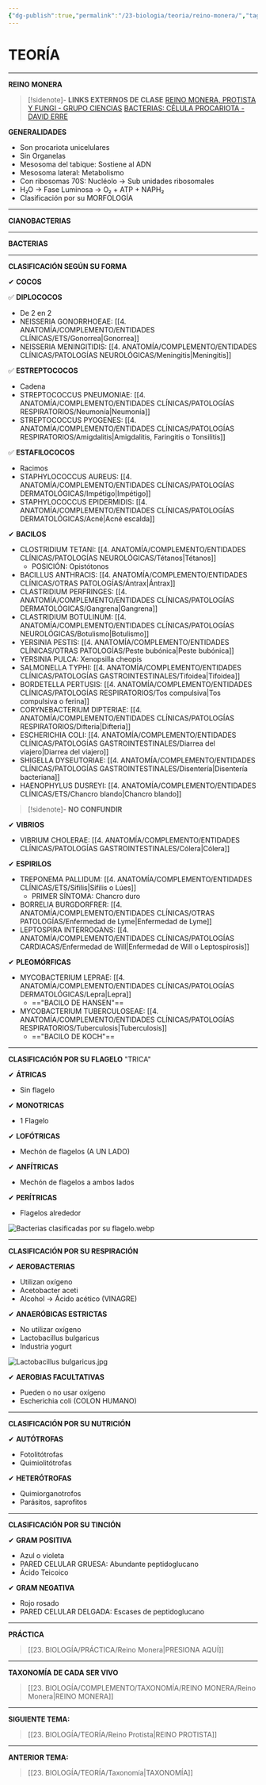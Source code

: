 ```yaml
---
{"dg-publish":true,"permalink":"/23-biologia/teoria/reino-monera/","tags":["Biología","Teoría"]}
---
```


# TEORÍA
---
**REINO MONERA**

>[!sidenote]- **LINKS EXTERNOS DE CLASE** 
>[REINO MONERA, PROTISTA Y FUNGI - GRUPO CIENCIAS](https://www.youtube.com/watch?v=MvZ3N3l7I5g) 
>[BACTERIAS: CÉLULA PROCARIOTA - DAVID ERRE](https://www.youtube.com/live/zbn2NcgDiiA?si=aPlXNYMlR-yqiX7R)

**GENERALIDADES**
- Son procariota unicelulares
- Sin Organelas
- Mesosoma del tabique: Sostiene al ADN
- Mesosoma lateral: Metabolismo
- Con ribosomas 70S: Nucléolo → Sub unidades ribosomales
- H₂O → Fase Luminosa → O₂ + ATP + NAPH₂
- Clasificación por su MORFOLOGÍA


---
**CIANOBACTERIAS**

---
**BACTERIAS**

---
**CLASIFICACIÓN SEGÚN SU FORMA**

✔ **COCOS**

✅ **DIPLOCOCOS**
- De 2 en 2
- NEISSERIA GONORRHOEAE: [[4. ANATOMÍA/COMPLEMENTO/ENTIDADES CLÍNICAS/ETS/Gonorrea\|Gonorrea]] 
- NEISSERIA MENINGITIDIS: [[4. ANATOMÍA/COMPLEMENTO/ENTIDADES CLÍNICAS/PATOLOGÍAS NEUROLÓGICAS/Meningitis\|Meningitis]] 

✅ **ESTREPTOCOCOS**
- Cadena
- STREPTOCOCCUS PNEUMONIAE: [[4. ANATOMÍA/COMPLEMENTO/ENTIDADES CLÍNICAS/PATOLOGÍAS RESPIRATORIOS/Neumonía\|Neumonía]] 
- STREPTOCOCCUS PYOGENES: [[4. ANATOMÍA/COMPLEMENTO/ENTIDADES CLÍNICAS/PATOLOGÍAS RESPIRATORIOS/Amigdalitis\|Amigdalitis, Faringitis o Tonsilitis]] 

✅ **ESTAFILOCOCOS**
- Racimos
- STAPHYLOCOCCUS AUREUS: [[4. ANATOMÍA/COMPLEMENTO/ENTIDADES CLÍNICAS/PATOLOGÍAS DERMATOLÓGICAS/Impétigo\|Impétigo]]
- STAPHYLOCOCCUS EPIDERMIDIS: [[4. ANATOMÍA/COMPLEMENTO/ENTIDADES CLÍNICAS/PATOLOGÍAS DERMATOLÓGICAS/Acné\|Acné escalda]]
 
✔ **BACILOS**
- CLOSTRIDIUM TETANI: [[4. ANATOMÍA/COMPLEMENTO/ENTIDADES CLÍNICAS/PATOLOGÍAS NEUROLÓGICAS/Tétanos\|Tétanos]] 
	- POSICIÓN: Opistótonos 
- BACILLUS ANTHRACIS: [[4. ANATOMÍA/COMPLEMENTO/ENTIDADES CLÍNICAS/OTRAS PATOLOGÍAS/Ántrax\|Ántrax]] 
- CLASTRIDIUM PERFRINGES: [[4. ANATOMÍA/COMPLEMENTO/ENTIDADES CLÍNICAS/PATOLOGÍAS DERMATOLÓGICAS/Gangrena\|Gangrena]] 
- CLASTRIDIUM BOTULINUM: [[4. ANATOMÍA/COMPLEMENTO/ENTIDADES CLÍNICAS/PATOLOGÍAS NEUROLÓGICAS/Botulismo\|Botulismo]]  
- YERSINIA PESTIS: [[4. ANATOMÍA/COMPLEMENTO/ENTIDADES CLÍNICAS/OTRAS PATOLOGÍAS/Peste bubónica\|Peste bubónica]]
- YERSINIA PULCA: Xenopsilla cheopis 
- SALMONELLA TYPHI: [[4. ANATOMÍA/COMPLEMENTO/ENTIDADES CLÍNICAS/PATOLOGÍAS GASTROINTESTINALES/Tifoidea\|Tifoidea]] 
- BORDETELLA PERTUSIS: [[4. ANATOMÍA/COMPLEMENTO/ENTIDADES CLÍNICAS/PATOLOGÍAS RESPIRATORIOS/Tos compulsiva\|Tos compulsiva o ferina]]
- CORYNEBACTERIUM DIPTERIAE: [[4. ANATOMÍA/COMPLEMENTO/ENTIDADES CLÍNICAS/PATOLOGÍAS RESPIRATORIOS/Difteria\|Difteria]] 
- ESCHERICHIA COLI: [[4. ANATOMÍA/COMPLEMENTO/ENTIDADES CLÍNICAS/PATOLOGÍAS GASTROINTESTINALES/Diarrea del viajero\|Diarrea del viajero]] 
- SHIGELLA DYSEUTORIAE: [[4. ANATOMÍA/COMPLEMENTO/ENTIDADES CLÍNICAS/PATOLOGÍAS GASTROINTESTINALES/Disentería\|Disentería bacteriana]]
- HAENOPHYLUS DUSREYI: [[4. ANATOMÍA/COMPLEMENTO/ENTIDADES CLÍNICAS/ETS/Chancro blando\|Chancro blando]] 

>[!sidenote]- **NO CONFUNDIR** 

✔ **VIBRIOS**
- VIBRIUM CHOLERAE: [[4. ANATOMÍA/COMPLEMENTO/ENTIDADES CLÍNICAS/PATOLOGÍAS GASTROINTESTINALES/Cólera\|Cólera]] 

✔ **ESPIRILOS**
- TREPONEMA PALLIDUM: [[4. ANATOMÍA/COMPLEMENTO/ENTIDADES CLÍNICAS/ETS/Sífilis\|Sífilis o Lúes]] 
	- PRIMER SÍNTOMA: Chancro duro
- BORRELIA BURGDORFRER: [[4. ANATOMÍA/COMPLEMENTO/ENTIDADES CLÍNICAS/OTRAS PATOLOGÍAS/Enfermedad de Lyme\|Enfermedad de Lyme]] 
- LEPTOSPIRA INTERROGANS: [[4. ANATOMÍA/COMPLEMENTO/ENTIDADES CLÍNICAS/PATOLOGÍAS CARDIACAS/Enfermedad de Will\|Enfermedad de Will o Leptospirosis]]

✔ **PLEOMÓRFICAS**
- MYCOBACTERIUM LEPRAE: [[4. ANATOMÍA/COMPLEMENTO/ENTIDADES CLÍNICAS/PATOLOGÍAS DERMATOLÓGICAS/Lepra\|Lepra]]
	- =="BACILO DE HANSEN"== 
- MYCOBACTERIUM TUBERCULOSEAE: [[4. ANATOMÍA/COMPLEMENTO/ENTIDADES CLÍNICAS/PATOLOGÍAS RESPIRATORIOS/Tuberculosis\|Tuberculosis]]  
	- =="BACILO DE KOCH"==

---
**CLASIFICACIÓN POR SU FLAGELO**
"TRICA"

✔ **ÁTRICAS**
- Sin flagelo

✔ **MONOTRICAS**
- 1 Flagelo

✔ **LOFÓTRICAS**
- Mechón de flagelos (A UN LADO)

✔ **ANFÍTRICAS**
- Mechón de flagelos a ambos lados

✔ **PERÍTRICAS**
- Flagelos alrededor

![Bacterias clasificadas por su flagelo.webp](/img/user/1.%20ELEMENTOS%20GR%C3%81FICOS/Bacterias%20clasificadas%20por%20su%20flagelo.webp)

---
**CLASIFICACIÓN POR SU RESPIRACIÓN**

✔ **AEROBACTERIAS**
- Utilizan oxígeno
- Acetobacter aceti
- Alcohol → Ácido acético (VINAGRE)

✔ **ANAERÓBICAS ESTRICTAS**
- No utilizar oxígeno
- Lactobacillus bulgaricus
- Industria yogurt

![Lactobacillus bulgaricus.jpg](/img/user/1.%20ELEMENTOS%20GR%C3%81FICOS/Lactobacillus%20bulgaricus.jpg)

✔ **AEROBIAS FACULTATIVAS**
- Pueden o no usar oxígeno
- Escherichia coli (COLON HUMANO)

---
**CLASIFICACIÓN POR SU NUTRICIÓN**

✔ **AUTÓTROFAS**
- Fotolitótrofas
- Quimiolitótrofas

✔ **HETERÓTROFAS**
- Quimiorganotrofos
- Parásitos, saprofitos

---
**CLASIFICACIÓN POR SU TINCIÓN**

✔ **GRAM POSITIVA**
- Azul o violeta
- PARED CELULAR GRUESA: Abundante peptidoglucano
- Ácido Teicoico

✔ **GRAM NEGATIVA**
- Rojo rosado
- PARED CELULAR DELGADA: Escases de peptidoglucano

---
**PRÁCTICA**
>[[23. BIOLOGÍA/PRÁCTICA/Reino Monera\|PRESIONA AQUÍ]]

---
**TAXONOMÍA DE CADA SER VIVO**
>[[23. BIOLOGÍA/COMPLEMENTO/TAXONOMÍA/REINO MONERA/Reino Monera\|REINO MONERA]]

---
**SIGUIENTE TEMA:** 
>[[23. BIOLOGÍA/TEORÍA/Reino Protista\|REINO PROTISTA]]

---
**ANTERIOR TEMA:**
>[[23. BIOLOGÍA/TEORÍA/Taxonomía\|TAXONOMÍA]]


